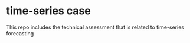 # time-series case
This repo includes the technical assessment that is related to time-series forecasting
